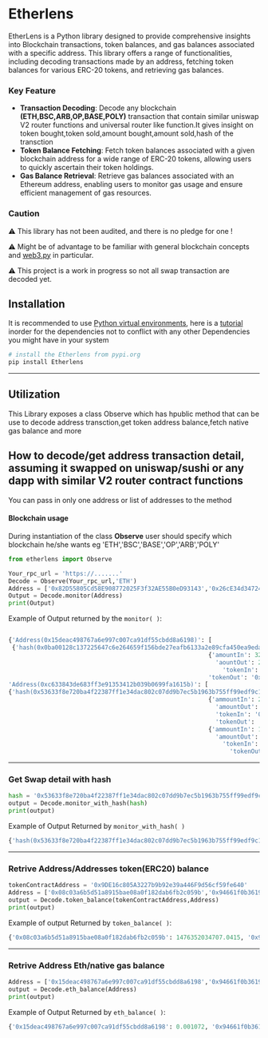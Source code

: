 # Etherlens
EtherLens is a Python library designed to provide comprehensive insights into Blockchain transactions, token balances, and gas balances associated with a specific address. This library offers a range of functionalities, including decoding transactions made by an address, fetching token balances for various ERC-20 tokens, and retrieving gas balances.

### Key Feature
- **Transaction Decoding**: Decode any blockchain **(ETH,BSC,ARB,OP,BASE,POLY)** transaction that contain similar uniswap V2 router functions and universal router like function.It gives insight on token bought,token sold,amount bought,amount sold,hash of the transction
- **Token Balance Fetching**: Fetch token balances associated with a given blockchain address for a wide range of ERC-20 tokens, allowing users to quickly ascertain their token holdings.
- **Gas Balance Retrieval**: Retrieve gas balances associated with an Ethereum address, enabling users to monitor gas usage and ensure efficient management of gas resources.
  
### Caution
⚠ This library has not been audited, and there is no pledge for one !

⚠ Might be of advantage to be familiar with general blockchain concepts and [web3.py](https://github.com/ethereum/web3.py) in particular.

⚠ This project is a work in progress so not all swap transaction are decoded yet.


## Installation
It is recommended to use [Python virtual environments](https://python.readthedocs.io/en/latest/library/venv.html), here is a [tutorial](https://www.freecodecamp.org/news/how-to-setup-virtual-environments-in-python/) inorder for the dependencies not to conflict with any other Dependencies you might have in your system



```bash
# install the Etherlens from pypi.org
pip install Etherlens
```

---
## Utilization
This Library exposes a class Observe which has hpublic method that can be use to decode address transction,get token address balance,fetch native gas balance and more


## How to decode/get address transaction detail, assuming it swapped on uniswap/sushi or any dapp with similar V2 router contract functions
You can pass in only one address or list of addresses to the method 

  #### Blockchain usage
  During instantiation of the class **Observe** user should specify which blockchain he/she wants eg 'ETH','BSC','BASE','OP','ARB','POLY'
  
```python
from etherlens import Observe

Your_rpc_url = 'https://.......'
Decode = Observe(Your_rpc_url,'ETH')
Address = ['0x82D55805Cd58E908772025F3f32AE55B0eD93143','0x26cE34d34724428138F2E5a6a5B5B95ad8e64f6C']
Output = Decode.monitor(Address)
print(Output)
```
Example of Output returned by the `monitor( )`:
```python

{'Address(0x15deac498767a6e997c007ca91df55cbdd8a6198)': [
 {'hash(0x0ba00128c137225647c6e264659f156bde27eafb6133a2e89cfa450ea9eda5d2)':
                                                        {'amountIn': 321551417590518774759424,
                                                          'aountOut': 24405654217389512,
                                                            'tokenIn': '0xfEA9DcDc9E23a9068bF557AD5b186675C61d33eA',
                                                        'tokenOut': '0x4200000000000000000000000000000000000006'}},
'Address(0xc633843de683ff3e91353412b039b0699fa1615b)': [
{'hash(0x53633f8e720ba4f22387ff1e34dac802c07dd9b7ec5b1963b755ff99edf9c15e)':
                                                        {'ammountIn': 26697410107434513,
                                                          'amountOut': 1579868553164855380085,
                                                          'tokenIn': '0x4200000000000000000000000000000000000006',
                                                          'tokenOut': '0xBd59400A7b2062E6a4F64AbbE99D046Fe226757C'}}, {'hash(0xeafc84e5cb41260e32cdd094092b6e4e9189e3e813a4d56e9893b36ca13911b8)':
                                                        {'ammountIn': 1681333259230206230528,
                                                          'amountOut': 3864771106922855,
                                                            'tokenIn': '0xBd59400A7b2062E6a4F64AbbE99D046Fe226757C',
                                                              'tokenOut': '0x4200000000000000000000000000000000000006'}}]}
```
---
### Get Swap detail with hash
```python
hash = '0x53633f8e720ba4f22387ff1e34dac802c07dd9b7ec5b1963b755ff99edf9c15e'
output = Decode.monitor_with_hash(hash)
print(output)
```
Example of Output Returned by `monitor_with_hash( )`

```python
{'hash(0x53633f8e720ba4f22387ff1e34dac802c07dd9b7ec5b1963b755ff99edf9c15e)': {'ammountIn': 26697410107434513, 'amountOut': 1579868553164855380085, 'tokenIn': '0x4200000000000000000000000000000000000006', 'tokenOut': '0xBd59400A7b2062E6a4F64AbbE99D046Fe226757C'}}
```
---

### Retrive Address/Addresses token(ERC20) balance

```python
tokenContractAddress = '0x9DE16c805A3227b9b92e39a446F9d56cf59fe640'
Address = ['0x08c03a6b5d51a8915bae08a0f182dab6fb2c059b','0x94661f0b3619072c6ce591534e95019a4a3f7ad5'] # you can use a string of address too eg addresss = '0x08c03a6b5d51a8915bae08a0f182dab6fb2c059b'
output = Decode.token_balance(tokenContractAddress,Address)
print(output)
```
Example of output Returned by `token_balance( )`:

```python
{'0x08c03a6b5d51a8915bae08a0f182dab6fb2c059b': 1476352034707.0415, '0x94661f0b3619072c6ce591534e95019a4a3f7ad5': 1408145648317.3828}
```
---

### Retrive Address Eth/native gas balance
```python
Address = ['0x15deac498767a6e997c007ca91df55cbdd8a6198','0x94661f0b3619072c6ce591534e95019a4a3f7ad5']
output = Decode.eth_balance(Address)
print(output)
```
Example of Output Returned by `eth_balance( )`:

```python
{'0x15deac498767a6e997c007ca91df55cbdd8a6198': 0.001072, '0x94661f0b3619072c6ce591534e95019a4a3f7ad5': 0.039995}
```
